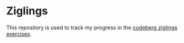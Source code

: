 # Ziglings

This repository is used to track my progress in the [codeberg ziglings exercises](https://codeberg.org/ziglings/exercises).
